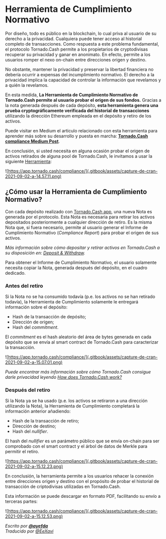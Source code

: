 # Herramienta de Cumplimiento Normativo

Por diseño, todo es público en la blockchain, lo cual priva al usuario de su derecho a la privacidad. Cualquiera puede tener acceso al historial completo de transacciones. Como respuesta a este problema fundamental, el protocolo Tornado.Cash permite a los propietarios de cryptodivisas recuperar su privacidad y ganar en anonimato. En efecto, permite a los usuarios romper el nexo on-chain entre direcciones origen y destino.

No obstante, mantener la privacidad y preservar la libertad financiera no debería ocurrir a expensas del incumplimiento normativo. El derecho a la privacidad implica la capacidad de controlar la información que revelamos y a quién la revelamos.

En esta medida, **La Herramienta de Cumplimiento Normativo de Tornado.Cash permite al usuario probar el origen de sus fondos.** Gracias a la nota generada después de cada depósito, **esta herramienta genera una prueba cryptográficamente verificada del historial de transacciones** utilizando la dirección Ethereum empleada en el depósito y retiro de los activos.

Puede visitar en Medium el articulo relacionado con esta herramienta para aprender más sobre su desarrollo y puesta en marcha: [**Tornado.Cash compliance Medium Post**](https://tornado-cash.medium.com/tornado-cash-compliance-9abbf254a370).

En conclusión, si usted necesita en alguna ocasión probar el origen de activos retirados de alguna pool de Tornado.Cash, le invitamos a usar la siguiente [Herramienta](https://app.tornado.cash/compliance/):

![https://app.tornado.cash/compliance/](.gitbook/assets/capture-de-cran-2021-09-02-a-14.57.11.png)

## ¿Cómo usar la Herramienta de Cumplimiento Normativo?

Con cada depósito realizado con [Tornado.Cash app](https://app.tornado.cash/), una nueva Nota es generada por el protocolo. Esta Nota es necesaria para retirar los activos depositados posteriormente a cualquier dirección de retiro. Es la misma Nota que, si fuera necesario, permite al usuario generar el Informe de Cumplimiento Normativo \(_Compliance Report_\) para probar el origen de sus activos.

_Más información sobre cómo depositar y retirar activos en Tornado.Cash a su disposición en:_ [_Deposit & Withdraw_](untitled.md)_._

Para obtener el Informe de Cumplimiento Normativo, el usuario solamente necesita copiar la Nota, generada después del depósito, en el cuadro dedicado.

### Antes del retiro

Si la Nota no se ha consumido todavía \(p.e. los activos no se han retirado todavía\), la Herramienta de Cumplimiento solamente le entregará información sobre el depósito:

* Hash de la transacción de depósito;
* Dirección de origen;
* Hash del _commitment_.

El _commitment_ es el hash aleatorio del área de bytes generada en cada depósito que se envía al smart contract de Tornado.Cash para caracterizar la transacción.

![https://app.tornado.cash/compliance/](.gitbook/assets/capture-de-cran-2021-09-02-a-15.07.01.png)

_Puede encontrar más información sobre cómo Tornado.Cash consigue darle privacidad leyendo_ [_How does Tornado.Cash work?_](how-does-tornado.cash-work.md)

### Después del retiro

Si la Nota ya se ha usado \(p.e. los activos se retiraron a una dirección utilizando la Nota\), la Herramienta de Cumplimiento completará la información anterior añadiendo:

* Hash de la transacción de retiro;
* Dirección de destino;
* Hash del _nullifier_.

El hash del _nullifier_ es un parámetro público que se envía on-chain para ser comprobado con el smart contract y el árbol de datos de Merkle para permitir el retiro.

![https://app.tornado.cash/compliance/](.gitbook/assets/capture-de-cran-2021-09-02-a-15.12.23.png)

En conclusión, la herramienta permite a los usuarios rehacer la conexión entre direcciones origen y destino con el propósito de probar el historial de transacción de criptodivisas utilizadas en Tornado.Cash.

Esta información se puede descargar en formato PDF, facilitando su envío a terceras partes:

![https://app.tornado.cash/compliance/](.gitbook/assets/capture-de-cran-2021-09-02-a-15.12.53.png)

_Escrito por_ [_**@ayefda**_](https://torn.community/u/ayefda)  
_Traducido por_ [_@EeXavi_](https://twitter.com/EeXavi?s=09)

